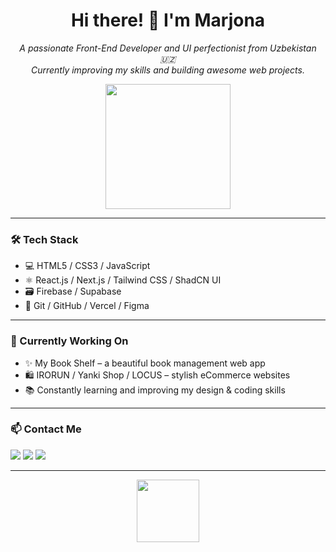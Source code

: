 <h1 align="center">Hi there! 👋 I'm Marjona</h1>
<p align="center">
  <i>A passionate Front-End Developer and UI perfectionist from Uzbekistan 🇺🇿</i><br/>
  <i>Currently improving my skills and building awesome web projects.</i>
</p>

<p align="center">
  <img src="https://media.giphy.com/media/QTfX9Ejfra3ZmNxh6B/giphy.gif" width="200"/>
</p>

---

### 🛠 Tech Stack

- 💻 HTML5 / CSS3 / JavaScript
- ⚛️ React.js / Next.js / Tailwind CSS / ShadCN UI
- 🗃 Firebase / Supabase
- 🧰 Git / GitHub / Vercel / Figma

---

### 🌱 Currently Working On

- ✨ My Book Shelf – a beautiful book management web app
- 🛍 IRORUN / Yanki Shop / LOCUS – stylish eCommerce websites
- 📚 Constantly learning and improving my design & coding skills

---

### 📫 Contact Me

<p>
  <a href="https://t.me/Marialonco" target="_blank"><img src="https://img.shields.io/badge/Telegram-2CA5E0?style=for-the-badge&logo=telegram&logoColor=white"/></a>
  <a href="https://www.linkedin.com/in/your-linkedin" target="_blank"><img src="https://img.shields.io/badge/LinkedIn-blue?style=for-the-badge&logo=linkedin&logoColor=white"/></a>
  <a href="mailto:your.email@gmail.com"><img src="https://img.shields.io/badge/Gmail-D14836?style=for-the-badge&logo=gmail&logoColor=white"/></a>
</p>

---

<p align="center">
  <img src="https://i.pinimg.com/originals/cd/12/3a/cd123a03437e1dfb68f958ec6c5e84d0.gif" width="100"/>
</p>

